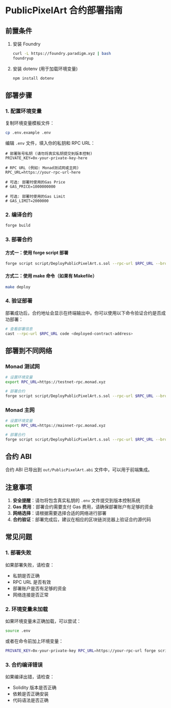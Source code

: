 # PublicPixelArt 合约部署指南

## 前置条件

1. 安装 Foundry
   ```bash
   curl -L https://foundry.paradigm.xyz | bash
   foundryup
   ```

2. 安装 dotenv (用于加载环境变量)
   ```bash
   npm install dotenv
   ```

## 部署步骤

### 1. 配置环境变量

复制环境变量模板文件：
```bash
cp .env.example .env
```

编辑 `.env` 文件，填入你的私钥和 RPC URL：
```env
# 部署账号私钥 (请勿将真实私钥提交到版本控制)
PRIVATE_KEY=0x-your-private-key-here

# RPC URL (例如: Monad测试网或主网)
RPC_URL=https://your-rpc-url-here

# 可选: 部署时使用的Gas Price
# GAS_PRICE=1000000000

# 可选: 部署时使用的Gas Limit
# GAS_LIMIT=2000000
```

### 2. 编译合约

```bash
forge build
```

### 3. 部署合约

#### 方式一：使用 forge script 部署

```bash
forge script script/DeployPublicPixelArt.s.sol --rpc-url $RPC_URL --broadcast
```

#### 方式二：使用 make 命令（如果有 Makefile）

```bash
make deploy
```

### 4. 验证部署

部署成功后，合约地址会显示在终端输出中。你可以使用以下命令验证合约是否成功部署：

```bash
# 查看部署信息
cast --rpc-url $RPC_URL code <deployed-contract-address>
```

## 部署到不同网络

### Monad 测试网

```bash
# 设置环境变量
export RPC_URL=https://testnet-rpc.monad.xyz

# 部署合约
forge script script/DeployPublicPixelArt.s.sol --rpc-url $RPC_URL --broadcast
```

### Monad 主网

```bash
# 设置环境变量
export RPC_URL=https://mainnet-rpc.monad.xyz

# 部署合约
forge script script/DeployPublicPixelArt.s.sol --rpc-url $RPC_URL --broadcast
```

## 合约 ABI

合约 ABI 已导出到 `out/PublicPixelArt.abi` 文件中，可以用于前端集成。

## 注意事项

1. **安全提醒**：请勿将包含真实私钥的 `.env` 文件提交到版本控制系统
2. **Gas 费用**：部署合约需要支付 Gas 费用，请确保部署账户有足够的资金
3. **网络选择**：请根据需要选择合适的网络进行部署
4. **合约验证**：部署完成后，建议在相应的区块链浏览器上验证合约源代码

## 常见问题

### 1. 部署失败

如果部署失败，请检查：
- 私钥是否正确
- RPC URL 是否有效
- 部署账户是否有足够的资金
- 网络连接是否正常

### 2. 环境变量未加载

如果环境变量未正确加载，可以尝试：
```bash
source .env
```

或者在命令前加上环境变量：
```bash
PRIVATE_KEY=0x-your-private-key RPC_URL=https://your-rpc-url forge script script/DeployPublicPixelArt.s.sol --rpc-url $RPC_URL --broadcast
```

### 3. 合约编译错误

如果编译出错，请检查：
- Solidity 版本是否正确
- 依赖是否正确安装
- 代码语法是否正确